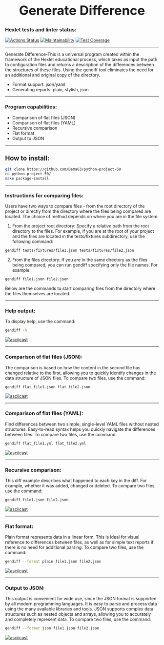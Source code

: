 <h1 align="center" style="font-size: 3em;">Generate Difference</h1>

### Hexlet tests and linter status:
[![Actions Status](https://github.com/Dema63/python-project-50/actions/workflows/hexlet-check.yml/badge.svg)](https://github.com/Dema63/python-project-50/actions)
[![Maintainability](https://api.codeclimate.com/v1/badges/63e87e9e0b1416478930/maintainability)](https://codeclimate.com/github/Dema63/python-project-50/maintainability)
[![Test Coverage](https://api.codeclimate.com/v1/badges/63e87e9e0b1416478930/test_coverage)](https://codeclimate.com/github/Dema63/python-project-50/test_coverage)

---

Generate Difference-This is a universal program created within the framework of the Hexlet educational process, which takes as input the path to configuration files and returns a description of the differences between the structures of these files. 
Using the gendiff tool eliminates the need for an additional and original copy of the directory.

* Format support: json/yaml
* Generating reports: plain, stylish, json

---

### Program capabilities:

* Comparison of flat files (JSON)
* Comparison of flat files (YAML)
* Recursive comparison
* Flat format
* Output to JSON

---

## How to install:

```bash
git clone https://github.com/Dema63/python-project-50
cd python-project-50/
make package-install
```

---

### Instructions for comparing files: 
Users have two ways to compare files - from the root directory of the project or directly from the directory where the files being compared are located. The choice of method depends on 
where you are in the file system:
1. From the project root directory:
Specify a relative path from the root directory to the files. For example, if you are at the root of your project and the files are located in the tests/fixtures subdirectory, use the following 
command:
```sh
gendiff tests/fixtures/file1.json tests/fixtures/file2.json
``` 
2. From the files directory:
If you are in the same directory as the files being compared, you can run gendiff specifying only the file names. For example:
```sh
gendiff file1.json file2.json
```
Below are the commands to start comparing files from the directory where the files themselves are located.

---

### Help output:
To display help, use the command:
```sh
gendiff -h
```

[![asciicast](https://asciinema.org/a/1slmrh61FmEormRgVPlC09HvZ.svg)](https://asciinema.org/a/1slmrh61FmEormRgVPlC09HvZ)

---

### Comparison of flat files (JSON):
The comparison is based on how the content in the second file has changed relative to the first, allowing you to quickly identify changes in the data structure of JSON files.
To compare two files, use the command:
```sh
gendiff flat_file1.json flat_file2.json
```

[![asciicast](https://asciinema.org/a/n4jLTe1LPLAJWzy3r1DfQFxy2.svg)](https://asciinema.org/a/n4jLTe1LPLAJWzy3r1DfQFxy2)

---

### Comparison of flat files (YAML):
Find differences between two simple, single-level YAML files without nested structures. Easy-to-read syntax helps you quickly navigate the differences between files. 
To compare two files, use the command:
```sh
gendiff flat_file1.yml flat_file2.yml
```

[![asciicast](https://asciinema.org/a/0xnar2Z6Cl1ufjgijWmkwYz7N.svg)](https://asciinema.org/a/0xnar2Z6Cl1ufjgijWmkwYz7N)

---

### Recursive comparison:
This diff example describes what happened to each key in the diff. For example, whether it was added, changed or deleted.
To compare two files, use the command:
```sh 
gendiff file1.json file2.json
```

[![asciicast](https://asciinema.org/a/GnDWjPGgSHYq42f5kSLXJCR8J.svg)](https://asciinema.org/a/GnDWjPGgSHYq42f5kSLXJCR8J)

---

### Flat format:
Plain format represents data in a linear form. 
This is ideal for visual reference to differences between files, as well as for simple text reports if there is no need for additional parsing.
To compare two files, use the command:
```sh
gendiff --format plain file1.json file2.json
```

[![asciicast](https://asciinema.org/a/qvYaPIVGFV8G3O25xMNAxh6YO.svg)](https://asciinema.org/a/qvYaPIVGFV8G3O25xMNAxh6YO)

---

### Output to JSON:
This output is convenient for wide use, since the JSON format is supported by all modern programming languages. It is easy to parse and process data using the many available libraries and tools. JSON supports complex data structures such as nested objects and arrays, allowing you to accurately and completely represent data.
To compare two files, use the command:
```sh
gendiff --format json file1.json file2.json
```

[![asciicast](https://asciinema.org/a/UviHG4QVVAWHmRe9JMRBJ3N44.svg)](https://asciinema.org/a/UviHG4QVVAWHmRe9JMRBJ3N44)